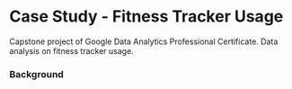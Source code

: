 # Case Study - Fitness Tracker Usage
Capstone project of Google Data Analytics Professional Certificate. Data analysis on fitness tracker usage.
### Background

